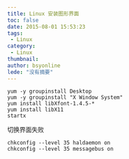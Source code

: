 ```yaml
---
title: Linux 安装图形界面
toc: false
date: 2015-08-01 15:53:23
tags:
 - Linux
category: 
 - Linux
thumbnail: 
author: bsyonline
lede: "没有摘要"
---
```


```shell
yum -y groupinstall Desktop
yum -y groupinstall "X Window System"
yum install libXfont-1.4.5-*
yum install libX11
startx  
```

切换界面失败
```shell
chkconfig --level 35 haldaemon on
chkconfig --level 35 messagebus on
```

